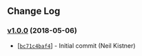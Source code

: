 ## Change Log

### [v1.0.0](https://github.com/wyze/gatsby-source-graphql/releases/tag/v1.0.0) (2018-05-06)

* [[`bc71c4baf4`](https://github.com/wyze/gatsby-source-graphql/commit/bc71c4baf4)] - Initial commit (Neil Kistner)
